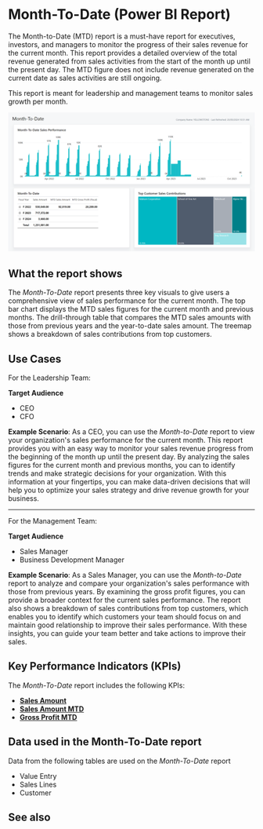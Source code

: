 # Month-To-Date (Power BI Report)

The Month-to-Date (MTD) report is a must-have report for executives, investors, and managers to monitor the progress of their sales revenue for the current month. This report provides a detailed overview of the total revenue generated from sales activities from the start of the month up until the present day. The MTD figure does not include revenue generated on the current date as sales activities are still ongoing.

This report is meant for leadership and management teams to monitor sales growth per month.

![Sales Month-to-Date screenshot](/business-central/media/sales/sales-month-to-date.png "Sales Month-to-Date - Screenshot")


## What the report shows

The _Month-To-Date_ report presents three key visuals to give users a comprehensive view of sales performance for the current month. The top bar chart displays the MTD sales figures for the current month and previous months. The drill-through table that compares the MTD sales amounts with those from previous years and the year-to-date sales amount. The treemap shows a breakdown of sales contributions from top customers.

## Use Cases

For the Leadership Team:

**Target Audience**

- CEO
- CFO

**Example Scenario**: As a CEO, you can use the _Month-to-Date_ report to view your organization's sales performance for the current month. This report provides you with an easy way to monitor your sales revenue progress from the beginning of the month up until the present day. By analyzing the sales figures for the current month and previous months, you can to identify trends and make strategic decisions for your organization. With this information at your fingertips, you can make data-driven decisions that will help you to optimize your sales strategy and drive revenue growth for your business.

---

For the Management Team:

**Target Audience**

- Sales Manager
- Business Development Manager

**Example Scenario**: As a Sales Manager, you can use the _Month-to-Date_ report to analyze and compare your organization's sales performance with those from previous years. By examining the gross profit figures, you can provide a broader context for the current sales performance. The report also shows a breakdown of sales contributions from top customers, which enables you to identify which customers your team should focus on and maintain good relationship to improve their sales performance. With these insights, you can guide your team better and take actions to improve their sales.

## Key Performance Indicators (KPIs)

The _Month-To-Date_ report includes the following KPIs:

- [**Sales Amount**](https://github.com/microsoft/Project-Yellowstone-Documentation/blob/main/business-central/sales/sales-kpi.md#sales-amount)  
- [**Sales Amount MTD**](sales-kpi.md#sales-amount-mtd)
- [**Gross Profit MTD**](sales-kpi.md#gross-profit-mtd)

## Data used in the Month-To-Date report

Data from the following tables are used on the *Month-To-Date* report
- Value Entry
- Sales Lines
- Customer


## See also
